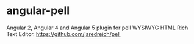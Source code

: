 # angular-pell
Angular 2, Angular 4 and Angular 5 plugin for pell WYSIWYG HTML Rich Text Editor. https://github.com/jaredreich/pell
